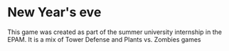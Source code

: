 # New Year's eve
This game was created as part of the summer university internship in the EPAM. It is a mix of Tower Defense and Plants vs. Zombies games
